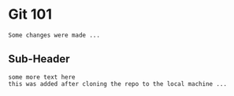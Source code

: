 # Git 101
    Some changes were made ...

## Sub-Header
    some more text here
    this was added after cloning the repo to the local machine ... 
